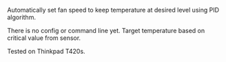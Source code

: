 Automatically set fan speed to keep temperature at desired level using PID algorithm.

There is no config or command line yet. Target temperature based on critical value from sensor.

Tested on Thinkpad T420s.
